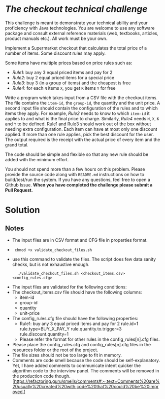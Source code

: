 # _The checkout technical challenge_

This challenge is meant to demonstrate your technical ability and your proficiency with Java technologies.  You are welcome to use any software package and consult external reference materials (web, textbooks, articles, product manuals etc.). All work must be your own.

Implement a Supermarket checkout that calculates the total price of a number of items. Some discount rules may apply.

Some items have multiple prices based on price rules such as:
- *Rule1*: buy any 3 equal priced items and pay for 2
- *Rule2*: buy 2 equal priced items for a special price
- *Rule3*: buy 3 (in a group of items) and the cheapest is free
- *Rule4*: for each `N` items `X`, you get `K` items `Y` for free

Write a program which takes input from a CSV file with the checkout items. The file contains the `item-id`, the `group-id`, the quantity and the unit price.
A second input file should contain the configuration of the rules and to which items they apply. For example, *Rule2* needs to know to which `item-id` it applies to and what is the final price to charge. Similarly, *Rule4* needs `N`, `X`, `K` and `Y` to be defined. Rule1 and Rule3 should work out of the box without needing extra configuration.
Each item can have at most only one discount applied. If more than one rule applies, pick the best discount for the user.
The output required is the receipt with the actual price of every item and the grand total.

The code should be simple and flexible so that any new rule should be added with the minimum effort.

You should not spend more than a few hours on this problem. Please provide the source code along with `README.md` instructions on how to build/test/run the system. If you have any questions, feel free to open a Github Issue. **When you have completed the challenge please submit a Pull Request.**

# Solution 

## Notes
- The input files are in CSV format and CFG file in properties format.
- ```shell 
   chmod +x validate_checkout_files.sh 
  ```
- use this command to validate the files. The script does few data sanity checks, but is not exhaustive enough.
  ```shell
    ./validate_checkout_files.sh <checkout_items.csv> <config_rules.cfg>
    ```
- The input files are validated for the following conditions:
- The checkout_items.csv file should have the following columns:
  - item-id
  - group-id
  - quantity
  - unit-price
- The config_rules.cfg file should have the following properties:
  - Rule1: buy any 3 equal priced items and pay for 2
     rule.id=1
     rule.type=BUY_X_PAY_Y
     rule.quantity.to.trigger=3
     rule.discount.quantity=1
  - Please refer the format for other rules in the config_rules[n].cfg files.
- Please place the config_rules.cfg and config_rules[n].cfg files in the resources folder or the root of the project.
- The file sizes should not be too large to fit in memory.
- Comments are code smell because the code should be self-explanatory. Yet, I have added comments to communicate intent quicker the algorithm code to the interview panel. The comments will be removed in the production code though.[https://refactoring.guru/smells/comments#:~:text=Comments%20are%20usually%20created%20with,code%20that%20could%20be%20improved.]